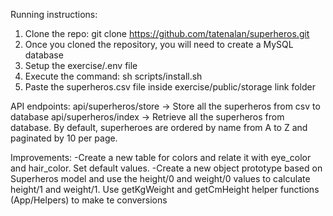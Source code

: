 Running instructions:
1) Clone the repo: git clone https://github.com/tatenalan/superheros.git
2) Once you cloned the repository, you will need to create a MySQL database
3) Setup the exercise/.env file
4) Execute the command: sh scripts/install.sh
5) Paste the superheros.csv file inside exercise/public/storage link folder

API endpoints:
api/superheros/store -> Store all the superheros from csv to database 
api/superheros/index -> Retrieve all the superheros from database.  By default, superheroes are ordered by name from A to Z and paginated by 10 per page.

Improvements:
-Create a new table for colors and relate it with eye_color and hair_color. Set default values.
-Create a new object prototype based on Superheros model and use the height/0 and weight/0 values to calculate height/1 and weight/1. Use getKgWeight and getCmHeight helper functions (App/Helpers) to make te conversions